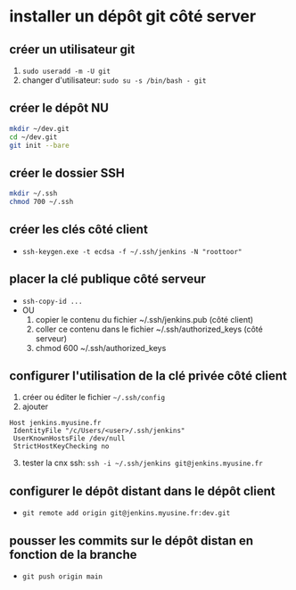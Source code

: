 # installer un dépôt git côté server

## créer un utilisateur git

1. `sudo useradd -m -U git`
2. changer d'utilisateur: `sudo su -s /bin/bash - git`

## créer le dépôt NU

```bash
mkdir ~/dev.git
cd ~/dev.git
git init --bare
```

## créer le dossier SSH

```bash
mkdir ~/.ssh
chmod 700 ~/.ssh
```

## créer les clés côté client

* `ssh-keygen.exe -t ecdsa -f ~/.ssh/jenkins -N "roottoor"`

## placer la clé publique côté serveur

* `ssh-copy-id ...`
* OU 
   1. copier le contenu du fichier ~/.ssh/jenkins.pub (côté client)
   2. coller ce contenu dans le fichier ~/.ssh/authorized_keys (côté serveur)
   3. chmod 600 ~/.ssh/authorized_keys

## configurer l'utilisation de la clé privée côté client

1. créer ou éditer le fichier `~/.ssh/config`
2. ajouter

```text
Host jenkins.myusine.fr
 IdentityFile "/c/Users/<user>/.ssh/jenkins"
 UserKnownHostsFile /dev/null
 StrictHostKeyChecking no
```
3. tester la cnx ssh: `ssh -i ~/.ssh/jenkins git@jenkins.myusine.fr`

## configurer le dépôt distant dans le dépôt client

* `git remote add origin git@jenkins.myusine.fr:dev.git`

## pousser les commits sur le dépôt distan en fonction de la branche

* `git push origin main`